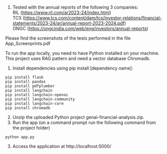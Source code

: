 1. Tested with the annual reports of the following 3 companies:  
   RIL (https://www.ril.com/ar2023-24/index.html)  
   TCS (https://www.tcs.com/content/dam/tcs/investor-relations/financial-statements/2023-24/ar/annual-report-2023-2024.pdf)  
   ONGC (https://ongcindia.com/web/eng/investors/annual-reports)

Please find the screenshots of the tests performed in the file App_Screenprints.pdf

To run the app locally, you need to have Python installed on your machine. This project uses RAG pattern and need a vector database Chromadb.  
1. Install dependencies using pip install [dependency name]:  
```
pip install flask
pip install pandas
pip install pdfplumber
pip install langchain
pip install langchain-openai
pip install langchain-community
pip install langchain-core
pip install chromadb
```

2. Unzip the uploaded Python project genai-financial-analysis.zip.
3. Run the app (on a command prompt run the following command from the project folder)
```
python app.py
```


3. Access the application at http://localhost:5000/
